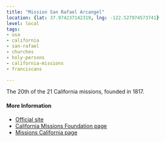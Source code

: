 ```yaml
---
title: "Mission San Rafael Arcangel"
location: {lat: 37.974237142319, lng: -122.527974573741}
level: local
tags:
- usa
- california
- san-rafael
- churches
- holy-persons
- california-missions
- franciscans

---
```



The 20th of the 21 California missions, founded in 1817.

#### More Information

* [Official site](http://saintraphael.com/)
* [California Missions Foundation page](https://californiamissionsfoundation.org/mission-san-rafael/)
* [Missions California page](https://www.missionscalifornia.com/missions/san-rafael-arcangel/)





